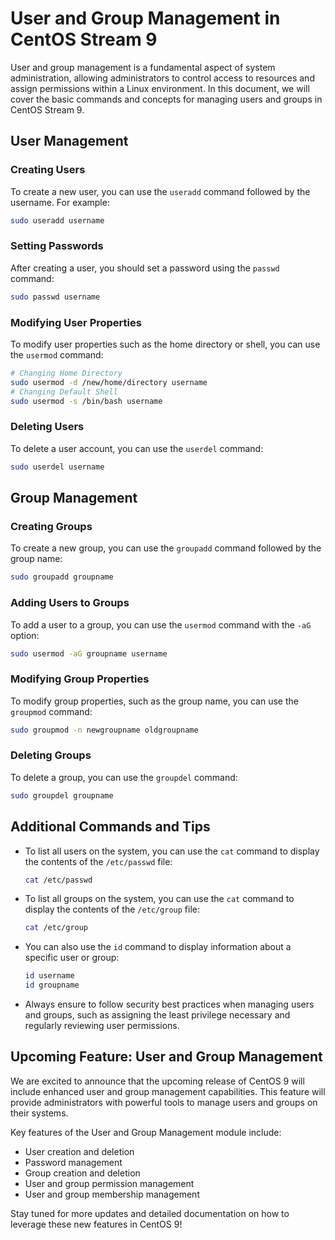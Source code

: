 # User and Group Management in CentOS Stream 9

User and group management is a fundamental aspect of system administration, allowing administrators to control access to resources and assign permissions within a Linux environment. In this document, we will cover the basic commands and concepts for managing users and groups in CentOS Stream 9.

## User Management

### Creating Users

To create a new user, you can use the `useradd` command followed by the username. For example:

```bash
sudo useradd username
```

### Setting Passwords

After creating a user, you should set a password using the `passwd` command:

```bash
sudo passwd username
```

### Modifying User Properties

To modify user properties such as the home directory or shell, you can use the `usermod` command:

```bash
# Changing Home Directory
sudo usermod -d /new/home/directory username
# Changing Default Shell
sudo usermod -s /bin/bash username
```

### Deleting Users

To delete a user account, you can use the `userdel` command:

```bash
sudo userdel username
```

## Group Management

### Creating Groups

To create a new group, you can use the `groupadd` command followed by the group name:

```bash
sudo groupadd groupname
```

### Adding Users to Groups

To add a user to a group, you can use the `usermod` command with the `-aG` option:

```bash
sudo usermod -aG groupname username
```

### Modifying Group Properties

To modify group properties, such as the group name, you can use the `groupmod` command:

```bash
sudo groupmod -n newgroupname oldgroupname
```

### Deleting Groups

To delete a group, you can use the `groupdel` command:

```bash
sudo groupdel groupname
```

## Additional Commands and Tips

- To list all users on the system, you can use the `cat` command to display the contents of the `/etc/passwd` file:

  ```bash
  cat /etc/passwd
  ```

- To list all groups on the system, you can use the `cat` command to display the contents of the `/etc/group` file:

  ```bash
  cat /etc/group
  ```

- You can also use the `id` command to display information about a specific user or group:

  ```bash
  id username
  id groupname
  ```

- Always ensure to follow security best practices when managing users and groups, such as assigning the least privilege necessary and regularly reviewing user permissions.



## Upcoming Feature: User and Group Management

We are excited to announce that the upcoming release of CentOS 9 will include enhanced user and group management capabilities. This feature will provide administrators with powerful tools to manage users and groups on their systems.

Key features of the User and Group Management module include:

- User creation and deletion
- Password management
- Group creation and deletion
- User and group permission management
- User and group membership management

Stay tuned for more updates and detailed documentation on how to leverage these new features in CentOS 9!
